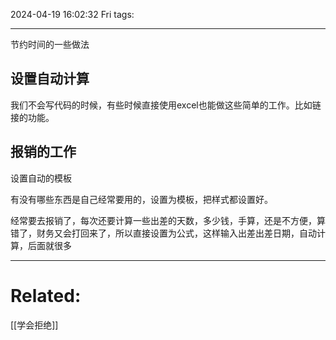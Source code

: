 2024-04-19 16:02:32 Fri 
tags: 

----
节约时间的一些做法

## 设置自动计算

我们不会写代码的时候，有些时候直接使用excel也能做这些简单的工作。比如链接的功能。


## 报销的工作

设置自动的模板

有没有哪些东西是自己经常要用的，设置为模板，把样式都设置好。

经常要去报销了，每次还要计算一些出差的天数，多少钱，手算，还是不方便，算错了，财务又会打回来了，所以直接设置为公式，这样输入出差出差日期，自动计算，后面就很多



---
# Related:
[[学会拒绝]]